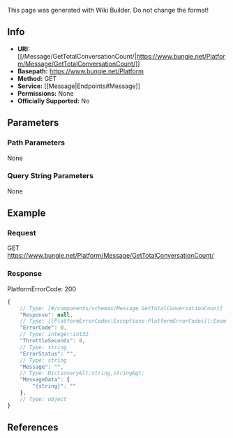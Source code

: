 <span class="wiki-builder">This page was generated with Wiki Builder. Do not change the format!</span>

## Info


* **URI:** [[/Message/GetTotalConversationCount/|https://www.bungie.net/Platform/Message/GetTotalConversationCount/]]
* **Basepath:** https://www.bungie.net/Platform
* **Method:** GET
* **Service:** [[Message|Endpoints#Message]]
* **Permissions:** None
* **Officially Supported:** No

## Parameters
### Path Parameters
None

### Query String Parameters
None

## Example
### Request
GET https://www.bungie.net/Platform/Message/GetTotalConversationCount/

### Response
PlatformErrorCode: 200
```javascript
{
    // Type: [#/components/schemas/Message.GetTotalConversationCount]
    "Response": null,
    // Type: [[PlatformErrorCodes|Exceptions-PlatformErrorCodes]]:Enum
    "ErrorCode": 0,
    // Type: integer:int32
    "ThrottleSeconds": 0,
    // Type: string
    "ErrorStatus": "",
    // Type: string
    "Message": "",
    // Type: Dictionary&lt;string,string&gt;
    "MessageData": {
        "{string}": ""
    },
    // Type: object
}

```

## References
